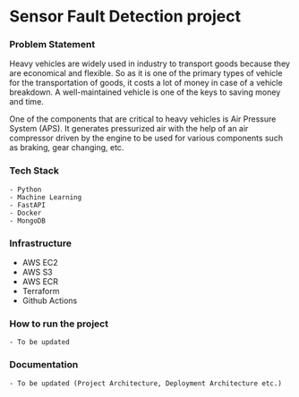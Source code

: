 # Sensor Fault Detection project
### **Problem Statement**
Heavy vehicles are widely used in industry to transport goods because they are economical and flexible. 
So as it is one of the primary types of vehicle for the transportation of goods, it costs a lot of money in case of a vehicle breakdown. 
A well-maintained vehicle is one of the keys to saving money and time.


One of the components that are critical to heavy vehicles is Air Pressure System (APS). 
It generates pressurized air with the help of an air compressor driven by the engine to be used for various components such as braking, gear changing, etc.

### **Tech Stack**
```
- Python
- Machine Learning
- FastAPI
- Docker
- MongoDB

```

### **Infrastructure**

- AWS EC2
- AWS S3
- AWS ECR
- Terraform
- Github Actions

### **How to run the project**
```
- To be updated
```

### **Documentation**
```
- To be updated (Project Architecture, Deployment Architecture etc.)
```
